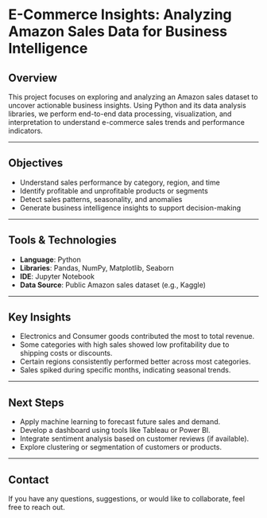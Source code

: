 #  E-Commerce Insights: Analyzing Amazon Sales Data for Business Intelligence

##  Overview

This project focuses on exploring and analyzing an Amazon sales dataset to uncover actionable business insights. Using Python and its data analysis libraries, we perform end-to-end data processing, visualization, and interpretation to understand e-commerce sales trends and performance indicators.

---

##  Objectives

- Understand sales performance by category, region, and time
- Identify profitable and unprofitable products or segments
- Detect sales patterns, seasonality, and anomalies
- Generate business intelligence insights to support decision-making

---

##  Tools & Technologies

- **Language**: Python  
- **Libraries**: Pandas, NumPy, Matplotlib, Seaborn  
- **IDE**: Jupyter Notebook  
- **Data Source**: Public Amazon sales dataset (e.g., Kaggle)

---

##  Key Insights

- Electronics and Consumer goods contributed the most to total revenue.
- Some categories with high sales showed low profitability due to shipping costs or discounts.
- Certain regions consistently performed better across most categories.
- Sales spiked during specific months, indicating seasonal trends.

---

##  Next Steps

- Apply machine learning to forecast future sales and demand.
- Develop a dashboard using tools like Tableau or Power BI.
- Integrate sentiment analysis based on customer reviews (if available).
- Explore clustering or segmentation of customers or products.

---

##  Contact

If you have any questions, suggestions, or would like to collaborate, feel free to reach out.

